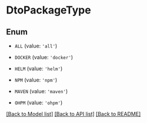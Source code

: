 # DtoPackageType


## Enum

* `ALL` (value: `'all'`)

* `DOCKER` (value: `'docker'`)

* `HELM` (value: `'helm'`)

* `NPM` (value: `'npm'`)

* `MAVEN` (value: `'maven'`)

* `OHPM` (value: `'ohpm'`)

[[Back to Model list]](../README.md#documentation-for-models) [[Back to API list]](../README.md#documentation-for-api-endpoints) [[Back to README]](../README.md)


